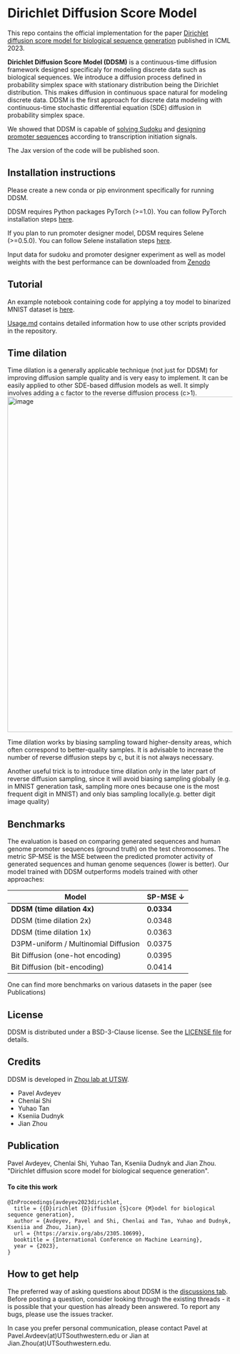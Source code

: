 Dirichlet Diffusion Score Model 
==============

This repo contains the official implementation for the paper [Dirichlet diffusion score model for biological sequence generation](https://arxiv.org/abs/2305.10699) published in ICML 2023. 

**Dirichlet Diffusion Score Model (DDSM)** is a continuous-time diffusion framework designed specificaly for modeling discrete data such as biological
sequences. We introduce a diffusion process defined in probability simplex space with stationary distribution being the Dirichlet distribution. This makes diffusion in continuous space natural for modeling discrete data. DDSM is the first approach for discrete data modeling with continuous-time  stochastic differential equation (SDE) diffusion in probability simplex space.

We showed that DDSM is capable of [solving Sudoku](https://github.com/jzhoulab/ddsm/tree/main/sudoku) and [designing promoter sequences](https://github.com/jzhoulab/ddsm/tree/main/promoter_design) according to transcription initiation signals. 

The Jax version of the code will be published soon. 

Installation instructions
---------- 
Please create a new conda or pip environment specifically for running DDSM.  

DDSM requires Python packages PyTorch (>=1.0). You can follow PyTorch installation steps [here](https://pytorch.org/get-started/locally/). 

If you plan to run promoter designer model, DDSM requires Selene (>=0.5.0). You can follow Selene installation steps [here](https://github.com/FunctionLab/selene).

Input data for sudoku and promoter designer experiment as well as model weights with the best performance can be downloaded from [Zenodo](https://doi.org/10.5281/zenodo.7943307) 

Tutorial
---------- 
An example notebook containing code for applying a toy model to binarized MNIST dataset is [here](https://github.com/jzhoulab/ddsm/blob/main/toy_example_bin_mnist.ipynb).

[Usage.md](USAGE.md) contains detailed information how to use other scripts provided in the repository. 

Time dilation
-------------
Time dilation is a generally applicable technique (not just for DDSM) for improving diffusion sample quality and is very easy to implement. It can be easily applied to other SDE-based diffusion models as well. It simply involves adding a c factor to the reverse diffusion process (c>1).
<img width="751" alt="image" src="https://github.com/jzhoulab/ddsm/assets/8333155/ebe1f91e-16a3-4aa7-9b8a-bc900191d53a">

Time dilation works by biasing sampling toward higher-density areas, which often correspond to better-quality samples. It is advisable to increase the number of reverse diffusion steps by c, but it is not always necessary. 

Another useful trick is to introduce time dilation only in the later part of reverse diffusion sampling, since it will avoid biasing sampling globally (e.g. in MNIST generation task, sampling more ones because one is the most frequent digit in MNIST) and only bias sampling locally(e.g. better digit image quality)

Benchmarks
----------
The evaluation is based on comparing generated sequences and human genome promoter sequences (ground truth) on the test chromosomes.
The metric SP-MSE is the MSE between the predicted promoter activity of generated sequences and human genome sequences (lower is better). Our model trained with DDSM outperforms models trained with other approaches:

| Model                                 | SP-MSE $\downarrow$ |
|---------------------------------------|---------------------|
| **DDSM (time dilation 4x)**           | **0.0334**          |
| DDSM (time dilation 2x)               | 0.0348              |
| DDSM (time dilation 1x)               | 0.0363              |
| D3PM-uniform / Multinomial Diffusion  | 0.0375              |
| Bit Diffusion (one-hot encoding)      | 0.0395              |
| Bit Diffusion (bit-encoding)          | 0.0414              | 

One can find more benchmarks on various datasets in the paper (see Publications)


License
-------
DDSM is distributed under a BSD-3-Clause license. See the [LICENSE file](LICENSE) for details. 

Credits
-------
DDSM is developed in [Zhou lab at UTSW](https://zhoulab.io/).

* Pavel Avdeyev
* Chenlai Shi
* Yuhao Tan
* Kseniia Dudnyk
* Jian Zhou

Publication
------------
Pavel Avdeyev, Chenlai Shi, Yuhao Tan, Kseniia Dudnyk and Jian Zhou. "Dirichlet diffusion score model for biological sequence generation".

#### To cite this work
```
@InProceedings{avdeyev2023dirichlet,
  title = {{D}irichlet {D}iffusion {S}core {M}odel for biological sequence generation},
  author = {Avdeyev, Pavel and Shi, Chenlai and Tan, Yuhao and Dudnyk, Kseniia and Zhou, Jian},
  url = {https://arxiv.org/abs/2305.10699},
  booktitle = {International Conference on Machine Learning},
  year = {2023},
}
```
How to get help
---------------
The preferred way of asking questions about DDSM is the [discussions tab](https://github.com/jzhoulab/ddsm/discussions). Before posting a question, consider looking through the existing threads - it is possible that your question has already been answered. To report any bugs, please use the issues tracker.

In case you prefer personal communication, please contact Pavel at Pavel.Avdeev(at)UTSouthwestern.edu or  Jian at Jian.Zhou(at)UTSouthwestern.edu.
